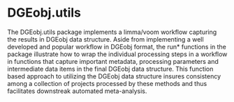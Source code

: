 # DGEobj.utils # 

The DGEobj.utils package implements a limma/voom workflow capturing the results
in DGEobj data structure.  Aside from implementing a well developed and popular
workflow in DGEobj format, the run* functions in the package illustrate how to
wrap the individual processing steps in a workflow in functions that capture
important metadata, processing parameters and intermediate data items in the
final DGEobj data structure.  This function based approach to utilizing the
DGEobj data structure insures consistency among a collection of projects
processed by these methods and thus facilitates downstreak automated
meta-analysis.



